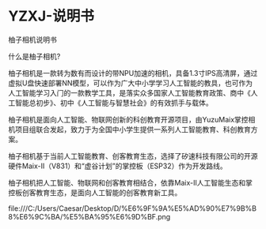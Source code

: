 # YZXJ-说明书
柚子相机说明书

什么是柚子相机?

柚子相机是一款转为数有而设计的带NPU加速的相机，具备1.3寸IPS高清屏，通过虚拟U盘快速部署NN模型，可以作为广大中小学学习人工智能的教具，也可作为人工智能学习入⻔的一款教学工具，是落实众多国家人工智能教育政策、商中《人工智能总初步》、初中《人工智能与智慧社会》的有效抓手与载体。

柚子相机是面向人工智能、物联网创新的科创教育开源项目，由YuzuMaix掌控相机项目组联合发起，致力于为全国中小学生提供一系列人工智能教育、科创教育方案。

柚子相机基于当前人工智能教育、创客教育生态，选择了矽速科技有限公司的开源硬件Maix-II（V831）和“虚谷计划”的掌控板（ESP32）作为开发路线。

柚子相机把人工智能、物联网和创客教育相结合，依靠Maix-II人工智能生态和掌控板创客教育生态，是面向人工智能的创客教育新工具。

file:///C:/Users/Caesar/Desktop/D/%E6%9F%9A%E5%AD%90%E7%9B%B8%E6%9C%BA/%E5%BA%95%E6%9D%BF.png

